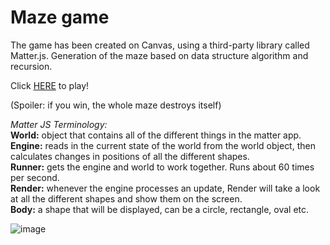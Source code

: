 # Maze game 
The game has been created on Canvas, using a third-party library called Matter.js.
Generation of the maze based on data structure algorithm and recursion. </br>

Click <a href="https://agiwunderlich.github.io/Maze_game/">HERE</a> to play!</br>

(Spoiler: if you win, the whole maze destroys itself)

<i>Matter JS Terminology:</i></br>
<b>World:</b> object that contains all of the different things in the matter app.</br>
<b>Engine:</b> reads in the current state of the world from the world object, then calculates changes in positions of all the different shapes.</br>
<b>Runner:</b> gets the engine and world to work together. Runs about 60 times per second.</br>
<b>Render:</b> whenever the engine processes an update, Render will take a look at all the different shapes and show them on the screen.</br>
<b>Body:</b> a shape that will be displayed, can be a circle, rectangle, oval etc.</br>

![image](https://user-images.githubusercontent.com/35004717/140768178-3541d63d-8b61-4f7c-9bc8-6b5698e6a129.png)

